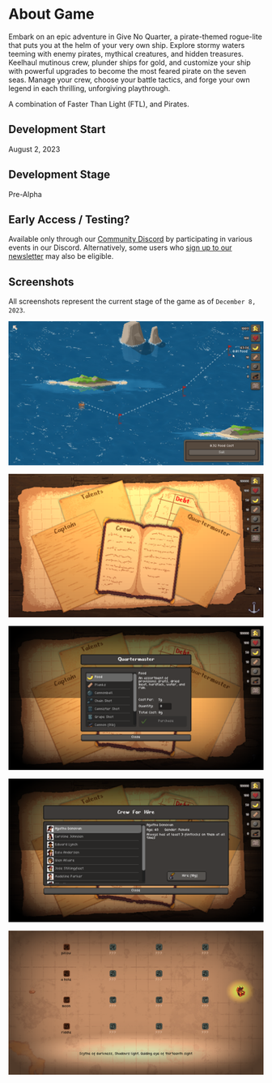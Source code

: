 # About Game

Embark on an epic adventure in Give No Quarter, a pirate-themed rogue-lite that puts you at the helm of your very own ship. Explore stormy waters teeming with enemy pirates, mythical creatures, and hidden treasures. Keelhaul mutinous crew, plunder ships for gold, and customize your ship with powerful upgrades to become the most feared pirate on the seven seas. Manage your crew, choose your battle tactics, and forge your own legend in each thrilling, unforgiving playthrough.

A combination of Faster Than Light (FTL), and Pirates.

## Development Start

August 2, 2023

## Development Stage

Pre-Alpha

## Early Access / Testing?

Available only through our [Community Discord](https://discord.gg/invite/9uwyJ85Jae) by participating in various events in our Discord. Alternatively, some users who [sign up to our newsletter](/forms/newsletter.md) may also be eligible.

## Screenshots

All screenshots represent the current stage of the game as of `December 8, 2023`.

![](./images/0.png)

![](./images/1.png)

![](./images/2.png)

![](./images/3.png)

![](./images/4.png)
